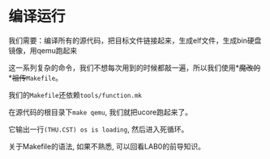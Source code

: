 # 编译运行

我们需要：编译所有的源代码，把目标文件链接起来，生成elf文件，生成bin硬盘镜像，用qemu跑起来

这一系列复杂的命令，我们不想每次用到的时候都敲一遍，所以我们使用*~~魔改的~~*~~祖传~~`Makefile`。

我们的`Makefile`还依赖`tools/function.mk`

在源代码的根目录下`make qemu`, 我们就把ucore跑起来了。

它输出一行`(THU.CST) os is loading`, 然后进入死循环。

关于Makefile的语法, 如果不熟悉, 可以回看LAB0的前导知识。